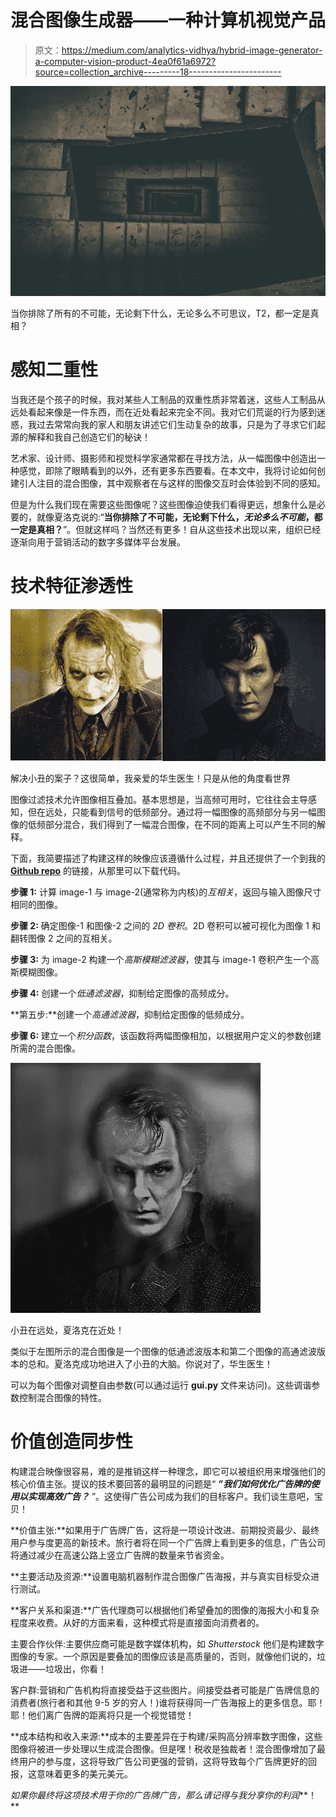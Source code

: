 # 混合图像生成器——一种计算机视觉产品

> 原文：<https://medium.com/analytics-vidhya/hybrid-image-generator-a-computer-vision-product-4ea0f61a6972?source=collection_archive---------18----------------------->

![](img/9a88f0bb06b8fd30eaa39b3e71f265d1.png)

当你排除了所有的不可能，无论剩下什么，无论多么不可思议，T2，都一定是真相？

# 感知二重性

当我还是个孩子的时候，我对某些人工制品的双重性质非常着迷，这些人工制品从远处看起来像是一件东西，而在近处看起来完全不同。我对它们荒诞的行为感到迷惑，我过去常常向我的家人和朋友讲述它们生动复杂的故事，只是为了寻求它们起源的解释和我自己创造它们的秘诀！

艺术家、设计师、摄影师和视觉科学家通常都在寻找方法，从一幅图像中创造出一种感觉，即除了眼睛看到的以外，还有更多东西要看。在本文中，我将讨论如何创建引人注目的混合图像，其中观察者在与这样的图像交互时会体验到不同的感知。

但是为什么我们现在需要这些图像呢？这些图像迫使我们看得更远，想象什么是必要的，就像夏洛克说的:“**当你排除了不可能，无论剩下什么，*无论多么不可能*，都一定是真相？**”。但就这样吗？当然还有更多！自从这些技术出现以来，组织已经逐渐向用于营销活动的数字多媒体平台发展。

# 技术特征渗透性

![](img/48402db3430dc58a37b385d8cfa5d3a6.png)

解决小丑的案子？这很简单，我亲爱的华生医生！只是从他的角度看世界

图像过滤技术允许图像相互叠加。基本思想是，当高频可用时，它往往会主导感知，但在远处，只能看到信号的低频部分。通过将一幅图像的高频部分与另一幅图像的低频部分混合，我们得到了一幅混合图像，在不同的距离上可以产生不同的解释。

下面，我简要描述了构建这样的映像应该遵循什么过程，并且还提供了一个到我的 [**Github repo**](https://github.com/pj263/Hybrid-Images) 的链接，从那里可以下载代码。

**步骤 1:** 计算 image-1 与 image-2(通常称为内核)的*互相关*，返回与输入图像尺寸相同的图像。

**步骤 2:** 确定图像-1 和图像-2 之间的 *2D 卷积*。2D 卷积可以被可视化为图像 1 和翻转图像 2 之间的互相关。

**步骤 3:** 为 image-2 构建一个*高斯模糊滤波器*，使其与 image-1 卷积产生一个高斯模糊图像。

**步骤 4:** 创建一个*低通滤波器*，抑制给定图像的高频成分。

**第五步:**创建一个*高通滤波器*，抑制给定图像的低频成分。

**步骤 6:** 建立一个*积分函数*，该函数将两幅图像相加，以根据用户定义的参数创建所需的混合图像。

![](img/9f25791c750ec0a2a2f0dc8335ced9ba.png)

小丑在远处，夏洛克在近处！

类似于左图所示的混合图像是一个图像的低通滤波版本和第二个图像的高通滤波版本的总和。夏洛克成功地进入了小丑的大脑。你说对了，华生医生！

可以为每个图像对调整自由参数(可以通过运行 **gui.py** 文件来访问)。这些调谐参数控制混合图像的特性。

# 价值创造同步性

构建混合映像很容易，难的是推销这样一种理念，即它可以被组织用来增强他们的核心价值主张。提议的技术要回答的最明显的问题是“ ***”我们如何优化广告牌的使用以实现高效广告？*** ”。这使得广告公司成为我们的目标客户。我们谈生意吧，宝贝！

**价值主张:**如果用于广告牌广告，这将是一项设计改进、前期投资最少、最终用户参与度更高的新技术。旅行者将在同一个广告牌上看到更多的信息，广告公司将通过减少在高速公路上竖立广告牌的数量来节省资金。

**主要活动及资源:**设置电脑机器制作混合图像广告海报，并与真实目标受众进行测试。

**客户关系和渠道:**广告代理商可以根据他们希望叠加的图像的海报大小和复杂程度来收费。从好的方面来看，这种模式将是直接面向消费者的。

主要合作伙伴:主要供应商可能是数字媒体机构，如 *Shutterstock* 他们是构建数字图像的专家。一个原因是要叠加的图像应该是高质量的，否则，就像他们说的，垃圾进——垃圾出，你看！

客户群:营销和广告机构将直接受益于这些图片。间接受益者可能是广告牌信息的消费者(旅行者和其他 9-5 岁的穷人！)谁将获得同一广告海报上的更多信息。耶！耶！他们离广告牌的距离将只是一个视觉错觉！

**成本结构和收入来源:**成本的主要差异在于构建/采购高分辨率数字图像，这些图像将被进一步处理以生成混合图像。但是嘿！税收是独裁者！混合图像增加了最终用户的参与度，这将导致广告公司更强的营销，这将导致每个广告牌更好的回报，这意味着更多的美元美元。

*如果你最终将这项技术用于你的广告牌广告，那么请记得与我分享你的利润***！**